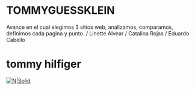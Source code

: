 # TOMMYGUESSKLEIN
Avance en el cual elegimos 3 sitios web, analizamos, comparamos, definimos cada pagina y punto. / Linette Alvear / Catalina Rojas / Eduardo Cabello 
# tommy hilfiger #
[![N|Solid](https://www.google.com/search?q=LOGO+TOMMY+HILFIGER&sxsrf=ALeKk02ikdbQkfdBrf2AfUzGIIiHvgLSdQ:1601510619795&tbm=isch&source=iu&ictx=1&fir=f7sfetNthMM2bM%252Clt4tCnRbkNVeWM%252C_&vet=1&usg=AI4_-kSdzMXkUHRLqQcnWQjmHSuyPYRrOQ&sa=X&ved=2ahUKEwib9-L8i5LsAhUYH7kGHUpQDMcQ9QF6BAgKEE0&biw=1515&bih=774#imgrc=f7sfetNthMM2bM)](https://cl.tommy.com/)

